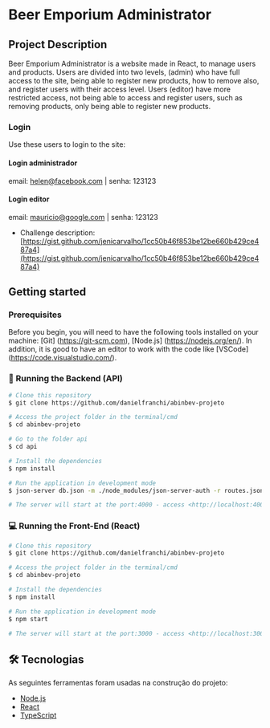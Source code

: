 # Beer Emporium Administrator

## Project Description

Beer Emporium Administrator is a website made in React, to manage users and products. Users are divided into two levels, (admin) who have full access to the site, being able to register new products, how to remove also, and register users with their access level. Users (editor) have more restricted access, not being able to access and register users, such as removing products, only being able to register new products.

### Login
Use these users to login to the site:

#### Login administrador

email: helen@facebook.com | senha: 123123

#### Login editor

email: mauricio@google.com | senha: 123123

* Challenge description: [https://gist.github.com/jenicarvalho/1cc50b46f853be12be660b429ce487a4](https://gist.github.com/jenicarvalho/1cc50b46f853be12be660b429ce487a4)

## Getting started

### Prerequisites

Before you begin, you will need to have the following tools installed on your machine:
[Git] (https://git-scm.com), [Node.js] (https://nodejs.org/en/).
In addition, it is good to have an editor to work with the code like [VSCode] (https://code.visualstudio.com/).

### 🎲 Running the Backend (API)

```bash
# Clone this repository
$ git clone https://github.com/danielfranchi/abinbev-projeto

# Access the project folder in the terminal/cmd
$ cd abinbev-projeto

# Go to the folder api
$ cd api

# Install the dependencies
$ npm install

# Run the application in development mode
$ json-server db.json -m ./node_modules/json-server-auth -r routes.json --port 4000

# The server will start at the port:4000 - access <http://localhost:4000>
```

### :computer: Running the Front-End (React)

```bash
# Clone this repository
$ git clone https://github.com/danielfranchi/abinbev-projeto

# Access the project folder in the terminal/cmd
$ cd abinbev-projeto

# Install the dependencies
$ npm install

# Run the application in development mode
$ npm start

# The server will start at the port:3000 - access <http://localhost:3000>
```

## 🛠 Tecnologias

As seguintes ferramentas foram usadas na construção do projeto:

- [Node.js](https://nodejs.org/en/)
- [React](https://pt-br.reactjs.org/)
- [TypeScript](https://www.typescriptlang.org/)
